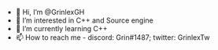 - 👋 Hi, I’m @GrinlexGH
- 👀 I’m interested in C++ and Source engine
- 🌱 I’m currently learning C++
- 📫 How to reach me - discord: Grin#1487; twitter: GrinlexTw

<!---
GrinlexGH/GrinlexGH is a ✨ special ✨ repository because its `README.md` (this file) appears on your GitHub profile.
You can click the Preview link to take a look at your changes.
--->
